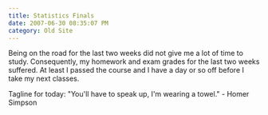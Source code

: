 ```yaml
---
title: Statistics Finals
date: 2007-06-30 08:35:07 PM
category: Old Site
---
```


Being on the road for the last two weeks did not give me a lot of time to study. Consequently, my homework and exam grades for the last two weeks suffered. At least I passed the course and I have a day or so off before I take my next classes.

Tagline for today: "You'll have to speak up, I'm wearing a towel." - Homer Simpson
